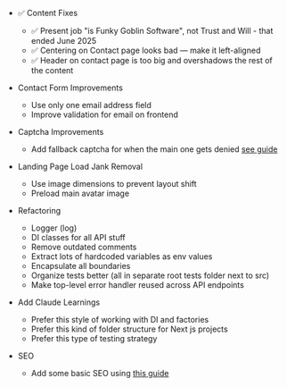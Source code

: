 - ✅ Content Fixes
  - ✅ Present job "is Funky Goblin Software", not Trust and Will - that ended June 2025
  - ✅ Centering on Contact page looks bad — make it left-aligned
  - ✅ Header on contact page is too big and overshadows the rest of the content

- Contact Form Improvements
  - Use only one email address field
  - Improve validation for email on frontend

- Captcha Improvements
  - Add fallback captcha for when the main one gets denied [see guide](./IMPROVE_CAPTCHA.md)

- Landing Page Load Jank Removal
  - Use image dimensions to prevent layout shift
  - Preload main avatar image

- Refactoring
  - Logger (log)
  - DI classes for all API stuff
  - Remove outdated comments
  - Extract lots of hardcoded variables as env values
  - Encapsulate all boundaries
  - Organize tests better (all in separate root tests folder next to src)
  - Make top-level error handler reused across API endpoints

- Add Claude Learnings
  - Prefer this style of working with DI and factories
  - Prefer this kind of folder structure for Next js projects
  - Prefer this type of testing strategy

- SEO
  - Add some basic SEO using [this guide](./SearchEngineOptimization.md)
